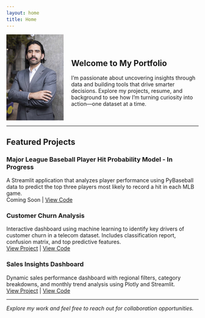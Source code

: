 ```yaml
---
layout: home
title: Home
---
```


<div style="display: flex; align-items: center; gap: 20px;">
  <img src="headshot.jpg" alt="Headshot" width="150">
  <div style="text-align: left;">
    <h2 style="text-align: left;"><b>Welcome to My Portfolio</b></h2>
    I’m passionate about uncovering insights through data and building tools that drive smarter decisions.  
    Explore my projects, resume, and background to see how I’m turning curiosity into action—one dataset at a time.
  </div>
</div>

---

## **Featured Projects**

### **Major League Baseball Player Hit Probability Model - In Progress**
A Streamlit application that analyzes player performance using PyBaseball data to predict the top three players most likely to record a hit in each MLB game.<br>
Coming Soon | [View Code](https://github.com/RuizOsvaldo/mlb_prop_predictor)

### **Customer Churn Analysis**
Interactive dashboard using machine learning to identify key drivers of customer churn in a telecom dataset. Includes classification report, confusion matrix, and top predictive features.<br>
[View Project](https://oruiz-ccd.streamlit.app) | [View Code](https://github.com/RuizOsvaldo/customer_churn_dashboard)

### **Sales Insights Dashboard**
Dynamic sales performance dashboard with regional filters, category breakdowns, and monthly trend analysis using Plotly and Streamlit.<br>
[View Project](https://oruiz-sid.streamlit.app) | [View Code](https://github.com/RuizOsvaldo/sales_insights_dashboard)

---

*Explore my work and feel free to reach out for collaboration opportunities.*
